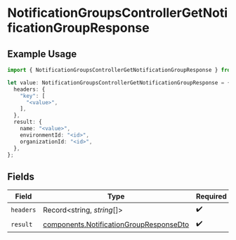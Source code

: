 # NotificationGroupsControllerGetNotificationGroupResponse

## Example Usage

```typescript
import { NotificationGroupsControllerGetNotificationGroupResponse } from "@novu/api/models/operations";

let value: NotificationGroupsControllerGetNotificationGroupResponse = {
  headers: {
    "key": [
      "<value>",
    ],
  },
  result: {
    name: "<value>",
    environmentId: "<id>",
    organizationId: "<id>",
  },
};
```

## Fields

| Field                                                                                              | Type                                                                                               | Required                                                                                           | Description                                                                                        |
| -------------------------------------------------------------------------------------------------- | -------------------------------------------------------------------------------------------------- | -------------------------------------------------------------------------------------------------- | -------------------------------------------------------------------------------------------------- |
| `headers`                                                                                          | Record<string, *string*[]>                                                                         | :heavy_check_mark:                                                                                 | N/A                                                                                                |
| `result`                                                                                           | [components.NotificationGroupResponseDto](../../models/components/notificationgroupresponsedto.md) | :heavy_check_mark:                                                                                 | N/A                                                                                                |